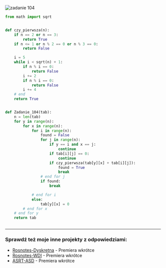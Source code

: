 <picture>
  <source srcset="../../srt/zbior_zadan/104.png" media="(prefers-color-scheme: light)">
  <source srcset="../../srt/zbior_zadan/black_104.png" media="(prefers-color-scheme: dark)">
  <img src="../../srt/zbior_zadan/black_104.png" alt="zadanie 104">
</picture>

```python
from math import sqrt


def czy_pierwsza(n):
    if n == 2 or n == 3:
        return True
    if n <= 1 or n % 2 == 0 or n % 3 == 0:
        return False

    i = 5
    while i < sqrt(n) + 1:
        if n % i == 0:
            return False
        i += 2
        if n % i == 0:
            return False
        i += 4
    # end
    return True


def Zadanie_104(tab):
    n = len(tab)
    for y in range(n):
        for x in range(n):
            for i in range(n):
                found = False
                for j in range(n):
                    if y == i and x == j:
                        continue
                    if tab[i][j] == 0:
                        continue
                    if czy_pierwsza(tab[y][x] + tab[i][j]):
                        found = True
                        break
                # end for j
                if found:
                    break

            # end for i
            else:
                tab[y][x] = 0
        # end for x
    # end for y
    return tab



```

---
### Sprawdź też moje inne projekty z odpowiedziami:
- [Rosnotes-Dyskretna](https://github.com/kamilGie/Rosnotes-Dyskretna) - Premiera wkrótce
- [Rosnotes-WDI](https://github.com/kamilGie/Rosnotes-WDI) - Premiera wkrótce
- [ASRT-ASD](https://github.com/kamilGie/Rosnotes-Dyskretna) - Premiera wkrótce
